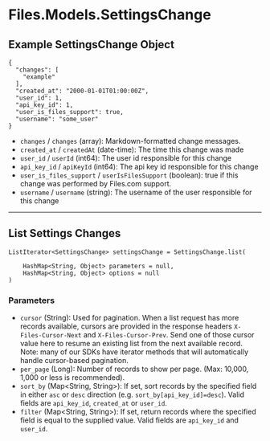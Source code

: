 # Files.Models.SettingsChange

## Example SettingsChange Object

```
{
  "changes": [
    "example"
  ],
  "created_at": "2000-01-01T01:00:00Z",
  "user_id": 1,
  "api_key_id": 1,
  "user_is_files_support": true,
  "username": "some_user"
}
```

* `changes` / `changes`  (array): Markdown-formatted change messages.
* `created_at` / `createdAt`  (date-time): The time this change was made
* `user_id` / `userId`  (int64): The user id responsible for this change
* `api_key_id` / `apiKeyId`  (int64): The api key id responsible for this change
* `user_is_files_support` / `userIsFilesSupport`  (boolean): true if this change was performed by Files.com support.
* `username` / `username`  (string): The username of the user responsible for this change


---

## List Settings Changes

```
ListIterator<SettingsChange> settingsChange = SettingsChange.list(
    
    HashMap<String, Object> parameters = null,
    HashMap<String, Object> options = null
)
```

### Parameters

* `cursor` (String): Used for pagination.  When a list request has more records available, cursors are provided in the response headers `X-Files-Cursor-Next` and `X-Files-Cursor-Prev`.  Send one of those cursor value here to resume an existing list from the next available record.  Note: many of our SDKs have iterator methods that will automatically handle cursor-based pagination.
* `per_page` (Long): Number of records to show per page.  (Max: 10,000, 1,000 or less is recommended).
* `sort_by` (Map<String, String>): If set, sort records by the specified field in either `asc` or `desc` direction (e.g. `sort_by[api_key_id]=desc`). Valid fields are `api_key_id`, `created_at` or `user_id`.
* `filter` (Map<String, String>): If set, return records where the specified field is equal to the supplied value. Valid fields are `api_key_id` and `user_id`.
